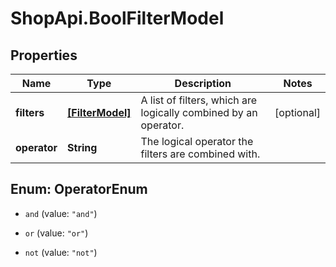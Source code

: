 # ShopApi.BoolFilterModel

## Properties
Name | Type | Description | Notes
------------ | ------------- | ------------- | -------------
**filters** | [**[FilterModel]**](FilterModel.md) | A list of filters, which are logically combined by an operator. | [optional] 
**operator** | **String** | The logical operator the filters are combined with. | 


<a name="OperatorEnum"></a>
## Enum: OperatorEnum


* `and` (value: `"and"`)

* `or` (value: `"or"`)

* `not` (value: `"not"`)




